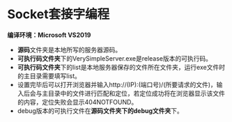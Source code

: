 # Socket套接字编程

**编译环境：Microsoft VS2019**

- **源码**文件夹是本地所写的服务器源码。
- **可执行码文件夹**下的VerySimpleServer.exe是release版本的可执行码。
- **可执行码文件夹**下的list是本地服务器保存的文件所在文件夹，运行exe文件时的主目录需要填写list。
- 设置完毕后可以打开浏览器并输入http://(IP):(端口号)/(所要请求的文件)，输入后会与主目录中的文件进行匹配和定位，若定位成功将在浏览器显示该文件的内容，定位失败会显示404NOTFOUND。
- debug版本的可执行文件在**源码文件夹下的debug文件夹**下。